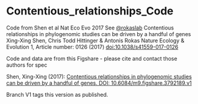 # Contentious_relationships_Code
Code from Shen et al Nat Eco Evo 2017 See [@rokaslab](https://twitter.com/rokaslab)
Contentious relationships in phylogenomic studies can be driven by a handful of genes
Xing-Xing Shen, Chris Todd Hittinger & Antonis Rokas
Nature Ecology & Evolution 1, Article number: 0126 (2017)
[doi:10.1038/s41559-017-0126](http://dx.doi.org/10.1038/s41559-017-0126)

Code and data are from this Figshare - please cite and contact those authors for spec

Shen, Xing-Xing (2017): [Contentious relationships in phylogenomic studies can be driven by a handful of genes. DOI: 10.6084/m9.figshare.3792189.v1](https://doi.org/10.6084/m9.figshare.3792189.v1)

Branch V1 tags this version as published.
